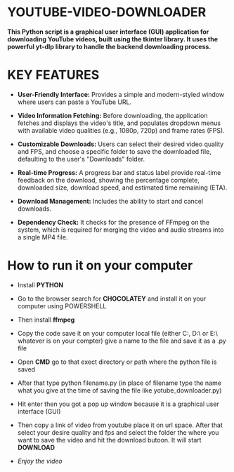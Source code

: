 # YOUTUBE-VIDEO-DOWNLOADER

**This Python script is a graphical user interface (GUI) application for downloading YouTube videos, built using the tkinter library. It uses the powerful yt-dlp library to handle the backend downloading process.**

# KEY FEATURES

+ **User-Friendly Interface:** Provides a simple and modern-styled window where users can paste a YouTube URL.

* __Video Information Fetching:__ Before downloading, the application fetches and displays the video's title, and populates dropdown menus with available video qualities (e.g., 1080p, 720p) and frame rates (FPS).

* __Customizable Downloads:__ Users can select their desired video quality and FPS, and choose a specific folder to save the downloaded file, defaulting to the user's "Downloads" folder.

* __Real-time Progress:__ A progress bar and status label provide real-time feedback on the download, showing the percentage complete, downloaded size, download speed, and estimated time remaining (ETA).

* __Download Management:__ Includes the ability to start and cancel downloads.

* __Dependency Check:__ It checks for the presence of FFmpeg on the system, which is required for merging the video and audio streams into a single MP4 file.

# How to run it on your computer
+ Install **PYTHON**
  
+ Go to the browser search for **CHOCOLATEY** and install it on your computer using POWERSHELL
  
+ Then install **ffmpeg**
  
+ Copy the code save it on your computer local file (either C:\, D:\ or E:\ whatever is on your compter) give a name to the file and save it as a .py file
  
+  Open **CMD** go to that exect directory or path where the python file is saved
  
+  After that type python filename.py (in place of filename type the name what you give at the time of saving the file like yotube_downloader.py)
  
+  Hit enter then you got a pop up window because it is a graphical user interface (GUI)
  
+  Then copy a link of video from youtube place it on url space. After that select your desire quality and fps and select the folder the where you want to save the video and hit the download butoon. It will start **DOWNLOAD**
  
+  *Enjoy the video* 
